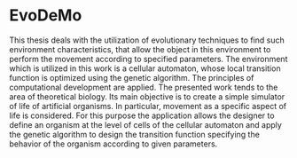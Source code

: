 # EvoDeMo

This thesis deals with the utilization of evolutionary techniques to find such environment
characteristics, that allow the object in this environment to perform the movement according
to specified parameters. The environment which is utilized in this work is a cellular
automaton, whose local transition function is optimized using the genetic algorithm. The
principles of computational development are applied. The presented work tends to the area
of theoretical biology. Its main objective is to create a simple simulator of life of artificial
organisms. In particular, movement as a specific aspect of life is considered. For this purpose
the application allows the designer to define an organism at the level of cells of the cellular
automaton and apply the genetic algorithm to design the transition function specifying the
behavior of the organism according to given parameters.
